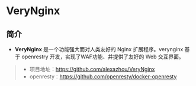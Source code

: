 VeryNginx
===
## 简介
* **VeryNginx** 是一个功能强大而对人类友好的 Nginx 扩展程序。verynginx 基于 openrestry 开发，实现了WAF功能、并提供了友好的 Web 交互界面。
> * 项目地址：https://github.com/alexazhou/VeryNginx
> * openresty：https://github.com/openresty/docker-openresty
